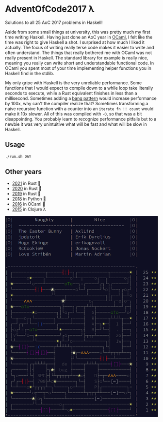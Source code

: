 # AdventOfCode2017 λ
Solutions to all 25 AoC 2017 problems in Haskell!

Aside from some small things at university, this was pretty much my first time writing Haskell. Having just done an AoC year in [OCaml](https://github.com/AxlLind/AdventOfCode2016/), I felt like the time was right to give Haskell a shot. I surprised at how much I liked it actually. The focus of writing really terse code makes it easier to write and often understand. The things that really bothered me with OCaml was not really present in Haskell. The standard library for example is really nice, meaning you really can write short and understandable functional code. In OCaml you spent most of your time implementing helper functions you in Haskell find in the stdlib.

My only gripe with Haskell is the very unreliable performance. Some functions that I would expect to compile down to a while loop take literally seconds to execute, while a Rust equivalent finishes in less than a millisecond. Sometimes adding a [bang pattern](https://downloads.haskell.org/~ghc/7.8.3/docs/html/users_guide/bang-patterns.html) would increase performance by 100x, why can't the compiler realize that? Sometimes transforming a naive recursive function with a counter into an `iterate fn !! count` would make it 10x slower. All of this was compiled with `-O`, so that was a bit disappointing. You probably learn to recognize performance pitfalls but to a newbie it was very unintuitive what will be fast and what will be slow in Haskell.

## Usage
```sh
./run.sh DAY
```

## Other years
- [2021](https://github.com/AxlLind/AdventOfCode2021/) in Rust :crab:
- [2020](https://github.com/AxlLind/AdventOfCode2020/) in Rust :crab:
- [2019](https://github.com/AxlLind/AdventOfCode2019/) in Rust :crab:
- [2018](https://github.com/AxlLind/AdventOfCode2018/) in Python :snake:
- [2016](https://github.com/AxlLind/AdventOfCode2016/) in OCaml :camel:
- [2015](https://github.com/AxlLind/AdventOfCode2015/) in Clojure λ

![end-screen](./end-screen.png)
